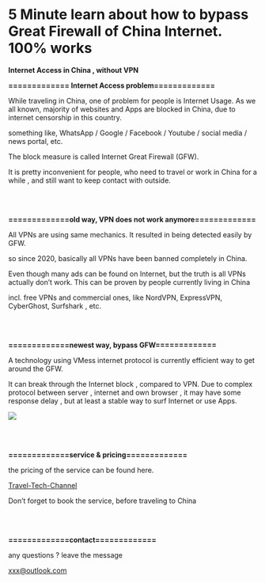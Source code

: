 # 5 Minute learn about how to bypass Great Firewall of China Internet. 100% works

**Internet Access in China ,  without VPN**

**============= Internet Access problem=============**

While traveling in China,  one of problem for people is Internet Usage. 
As we all known,  majority of websites and Apps are blocked in China, due to internet censorship in this country.

something like, WhatsApp / Google / Facebook / Youtube / social media / news portal,  etc. 

The block measure is called Internet Great Firewall (GFW).

It is pretty inconvenient for people,  who need to travel or work in China for a while ,  and still want to keep contact with outside. 

<br/><br/>

**=============old way, VPN does not work anymore=============**

All VPNs are using same mechanics.  It resulted in being detected easily by GFW.

so since 2020,  basically all VPNs have been banned completely in China.

Even though many ads can be found on Internet,  but the truth is all VPNs actually don’t work.
This can be proven by people currently living in China 

incl. free VPNs and commercial ones, like NordVPN,  ExpressVPN, CyberGhost, Surfshark ,  etc.  

<br/><br/>

**=============newest way,  bypass GFW=============**

A technology using VMess internet protocol is currently efficient way to get around the GFW.

It can break through the Internet block , compared to VPN.
Due to complex protocol between server , internet and own browser ,  it may have some response delay , 
but at least a stable way to surf Internet or use  Apps.



![](https://res.cloudinary.com/drvlvxidz/image/upload/v1703764502/10-GFW/webpage/001_auqkoe.png)


<br/><br/>


**=============service & pricing=============**


the pricing of the service can be found here.	
	

[Travel-Tech-Channel](https://cutt.ly/nr3dvA5)

Don’t forget to book the service, before traveling to China

<br/><br/>

**=============contact=============**

any questions ?  leave the message

xxx@outlook.com






